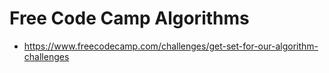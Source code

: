 # Free Code Camp Algorithms
* https://www.freecodecamp.com/challenges/get-set-for-our-algorithm-challenges
